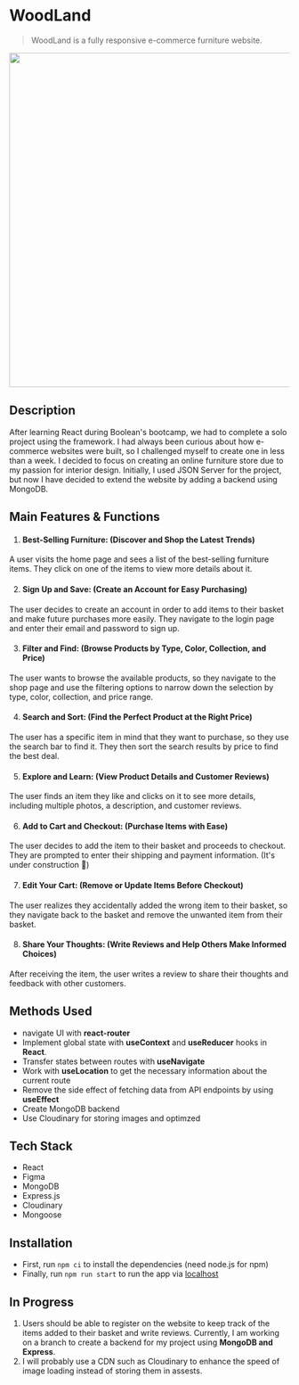 # WoodLand
> WoodLand is a fully responsive e-commerce furniture website.

<img src='./frontend/public/assets/images/woodland.gif' width="600px"/>

## Description
After learning React during Boolean's bootcamp, we had to complete a solo project using the framework. I had always been curious about how e-commerce websites were built, so I challenged myself to create one in less than a week. I decided to focus on creating an online furniture store due to my passion for interior design. Initially, I used JSON Server for the project, but now I have decided to extend the website by adding a backend using MongoDB.

## Main Features & Functions

1. #### Best-Selling Furniture: (Discover and Shop the Latest Trends) ####
A user visits the home page and sees a list of the best-selling furniture items. They click on one of the items to view more details about it.

2. #### Sign Up and Save: (Create an Account for Easy Purchasing) ####
The user decides to create an account in order to add items to their basket and make future purchases more easily. They navigate to the login page and enter their email and password to sign up.

3. #### Filter and Find: (Browse Products by Type, Color, Collection, and Price) ####
The user wants to browse the available products, so they navigate to the shop page and use the filtering options to narrow down the selection by type, color, collection, and price range.

4. #### Search and Sort: (Find the Perfect Product at the Right Price) ####
The user has a specific item in mind that they want to purchase, so they use the search bar to find it. They then sort the search results by price to find the best deal.

5. #### Explore and Learn: (View Product Details and Customer Reviews) ####
The user finds an item they like and clicks on it to see more details, including multiple photos, a description, and customer reviews.

6. #### Add to Cart and Checkout: (Purchase Items with Ease) ####
The user decides to add the item to their basket and proceeds to checkout. They are prompted to enter their shipping and payment information. (It's under construction :slightly_smiling_face:)

7. #### Edit Your Cart: (Remove or Update Items Before Checkout) ####
The user realizes they accidentally added the wrong item to their basket, so they navigate back to the basket and remove the unwanted item from their basket.

8. #### Share Your Thoughts: (Write Reviews and Help Others Make Informed Choices) ####
After receiving the item, the user writes a review to share their thoughts and feedback with other customers.

## Methods Used
- navigate UI with **react-router**
- Implement global state with **useContext** and **useReducer** hooks in **React**.
- Transfer states between routes with **useNavigate**
- Work with **useLocation** to get the necessary information about the current route
- Remove the side effect of fetching data from API endpoints by using **useEffect**
- Create MongoDB backend
- Use Cloudinary for storing images and optimzed 


## Tech Stack
- React
- Figma
- MongoDB
- Express.js
- Cloudinary
- Mongoose


## Installation
- First, run `npm ci` to install the dependencies (need node.js for npm)
- Finally, run `npm run start` to run the app via <a href="http://localhost:3000">localhost<a/>

## In Progress
1. Users should be able to register on the website to keep track of the items added to their basket and write reviews. Currently, I am working on a branch to create a backend for my project using **MongoDB and Express**.
2. I will probably use a CDN such as Cloudinary to enhance the speed of image loading instead of storing them in assests.

